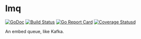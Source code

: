 lmq
======

[![GoDoc][1]][2] [![Build Status][3]][4] [![Go Report Card][5]][6] [![Coverage Statusd][7]][8]

[1]: https://godoc.org/github.com/zwb-ict/lmq?status.svg
[2]: https://godoc.org/github.com/zwb-ict/lmq
[3]: https://travis-ci.org/zwb-ict/lmq.svg?branch=master
[4]: https://travis-ci.org/zwb-ict/lmq
[5]: https://goreportcard.com/badge/github.com/zwb-ict/lmq
[6]: https://goreportcard.com/report/github.com/zwb-ict/lmq
[7]: https://codecov.io/gh/zwb-ict/lmq/branch/master/graph/badge.svg
[8]: https://codecov.io/gh/zwb-ict/lmq

An embed queue,  like Kafka.
